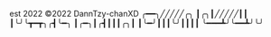 est 2022
©2022 DannTzy-chanXD
╭━━╮╱╱╱╱╱╭╮
┃╭╮┃╱╱╱╱╱┃┃
┃╰╯╰┳━┳╮╭┫╰━╮
┃╭━╮┃╭┫┃┃┃╭╮┃
┃╰━╯┃┃┃╰╯┃┃┃┃
╰━━━┻╯╰━━┻╯╰╯ 
